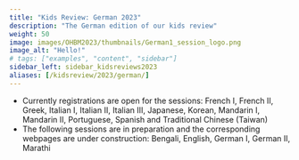 ```yaml
---
title: "Kids Review: German 2023"
description: "The German edition of our kids review"
weight: 50
image: images/OHBM2023/thumbnails/German1_session_logo.png
image_alt: "Hello!"
# tags: ["examples", "content", "sidebar"]
sidebar_left: sidebar_kidsreviews2023
aliases: [/kidsreview/2023/german/]
---
```



* Currently registrations are open for the sessions: French I, French II, Greek, Italian I, Italian II, Italian III, Japanese, Korean, Mandarin I, Mandarin II, Portuguese, Spanish and Traditional Chinese (Taiwan)
* The following sessions are in preparation and the corresponding webpages are under construction: Bengali, English, German I, German II, Marathi


<!-- ## Presenters and organizers
1. Name 1 ![Example image](/images/image.png)
2. Name 2 ![Example image](/images/image.png)
3. Name 3 ![Example image](/images/image.png)
-->

<!-- ## Message from organizers
Message here
-->

<!-- Youtube link, example https://www.youtube.com/watch?v=w7Ft2ymGmfc
{{< youtube w7Ft2ymGmfc >}}
-->
